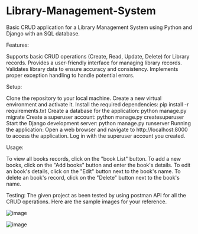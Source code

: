 # Library-Management-System
Basic CRUD application for a Library Management System using Python and Django with an SQL database.

Features:

Supports basic CRUD operations (Create, Read, Update, Delete) for Library records. Provides a user-friendly interface for managing library records. Validates library data to ensure accuracy and consistency. Implements proper exception handling to handle potential errors.

Setup:

Clone the repository to your local machine. Create a new virtual environment and activate it. Install the required dependencies: pip install -r requirements.txt Create a database for the application: python manage.py migrate Create a superuser account: python manage.py createsuperuser Start the Django development server: python manage.py runserver Running the application: Open a web browser and navigate to http://localhost:8000 to access the application. Log in with the superuser account you created.

Usage:

To view all books records, click on the "book List" button. To add a new books, click on the "Add books" button and enter the book's details. To edit an book's details, click on the "Edit" button next to the book's name. To delete an book's record, click on the "Delete" button next to the book's name.


Testing:
 The given project as been tested by using postman API for all the CRUD operations. Here are the sample images for your reference.

 ![image](https://github.com/Ranjithasudhagowda/Library-Management-System/assets/123144888/b06f6e3f-9a34-47ed-9334-26187dab2d2b)

![image](https://github.com/Ranjithasudhagowda/Library-Management-System/assets/123144888/4455cf6c-8435-4d62-96f4-7781898bacec)

